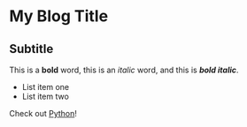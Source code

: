 # My Blog Title

## Subtitle

This is a **bold** word, this is an *italic* word, and this is ***bold italic***.

* List item one
* List item two

Check out [Python](https://python.org)!
